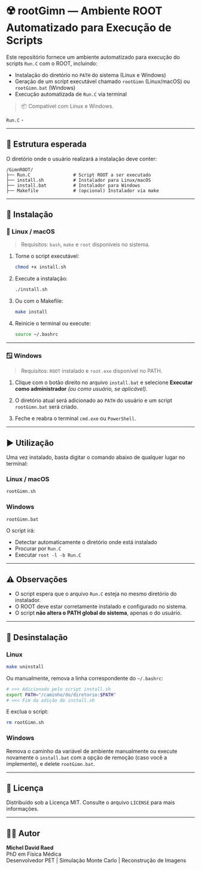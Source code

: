 # ☢️ rootGimn — Ambiente ROOT Automatizado para Execução de Scripts

Este repositório fornece um ambiente automatizado para execução do scripts `Run.C` com o ROOT, incluindo:

- Instalação do diretório no `PATH` do sistema (Linux e Windows)
- Geração de um script executável chamado `rootGimn` (Linux/macOS) ou `rootGimn.bat` (Windows)
- Execução automatizada de `Run.C` via terminal

 > 📦 Compatível com Linux e Windows.

`Run.C` - 

---

## 📁 Estrutura esperada

O diretório onde o usuário realizará a instalação deve conter:

```
/GimnROOT/
├── Run.C                # Script ROOT a ser executado
├── install.sh           # Instalador para Linux/macOS
├── install.bat          # Instalador para Windows
├── Makefile             # (opcional) Instalador via make
```

---

## 🔧 Instalação

### 🐧 Linux / macOS

> Requisitos: `bash`, `make` e `root` disponíveis no sistema.

1. Torne o script executável:
   ```bash
   chmod +x install.sh
   ```

2. Execute a instalação:
   ```bash
   ./install.sh
   ```

3. Ou com o Makefile:
   ```bash
   make install
   ```

4. Reinicie o terminal ou execute:
   ```bash
   source ~/.bashrc
   ```

---

### 🪟 Windows

> Requisitos: `ROOT` instalado e `root.exe` disponível no PATH.

1. Clique com o botão direito no arquivo `install.bat` e selecione **Executar como administrador** *(ou como usuário, se aplicável)*.

2. O diretório atual será adicionado ao `PATH` do usuário e um script `rootGimn.bat` será criado.

3. Feche e reabra o terminal `cmd.exe` ou `PowerShell`.

---

## ▶️ Utilização

Uma vez instalado, basta digitar o comando abaixo de qualquer lugar no terminal:

### Linux / macOS

```bash
rootGimn.sh
```

### Windows

```cmd
rootGimn.bat
```

O script irá:

- Detectar automaticamente o diretório onde está instalado
- Procurar por `Run.C`
- Executar `root -l -b Run.C`

---

## ⚠️ Observações

- O script espera que o arquivo `Run.C` esteja no mesmo diretório do instalador.
- O ROOT deve estar corretamente instalado e configurado no sistema.
- O script **não altera o PATH global do sistema**, apenas o do usuário.

---

## 🧼 Desinstalação

### Linux

```bash
make uninstall
```

Ou manualmente, remova a linha correspondente do `~/.bashrc`:

```bash
# >>> Adicionado pelo script install.sh
export PATH="/caminho/do/diretorio:$PATH"
# <<< Fim da adição do install.sh
```

E exclua o script:

```bash
rm rootGimn.sh
```

### Windows

Remova o caminho da variável de ambiente manualmente ou execute novamente o `install.bat` com a opção de remoção (caso você a implemente), e delete `rootGimn.bat`.

---

## 📜 Licença

Distribuído sob a Licença MIT. Consulte o arquivo `LICENSE` para mais informações.

---

## 👨‍🔬 Autor

**Michel David Raed**  
PhD em Física Médica  
Desenvolvedor PET | Simulação Monte Carlo | Reconstrução de Imagens
